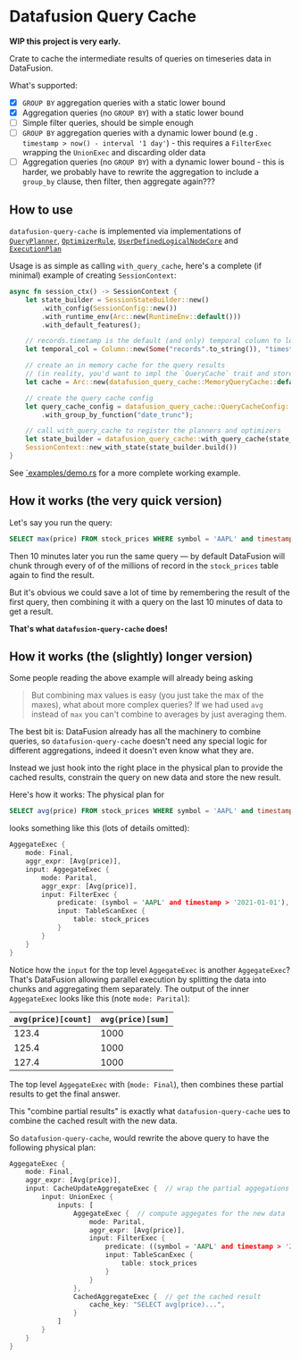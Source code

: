 # Datafusion Query Cache

**WIP this project is very early.**

Crate to cache the intermediate results of queries on timeseries data in DataFusion.

What's supported:
* [x] `GROUP BY` aggregation queries with a static lower bound
* [x] Aggregation queries (no `GROUP BY`) with a static lower bound
* [ ] Simple filter queries, should be simple enough
* [ ] `GROUP BY` aggregation queries with a dynamic lower bound (e.g . `timestamp > now() - interval '1 day'`) - this requires a `FilterExec` wrapping the `UnionExec` and discarding older data
* [ ] Aggregation queries (no `GROUP BY`) with a dynamic lower bound - this is harder, we probably have to rewrite the aggregation to include a `group_by` clause, then filter, then aggregate again???

## How to use

`datafusion-query-cache` is implemented via implementations of
[`QueryPlanner`](https://docs.rs/datafusion/latest/datafusion/execution/context/trait.QueryPlanner.html),
[`OptimizerRule`](https://docs.rs/datafusion/latest/datafusion/optimizer/trait.OptimizerRule.html),
[`UserDefinedLogicalNodeCore`](https://docs.rs/datafusion/latest/datafusion/logical_expr/trait.UserDefinedLogicalNodeCore.html) and
[`ExecutionPlan`](https://docs.rs/datafusion/latest/datafusion/physical_plan/trait.ExecutionPlan.html)

Usage is as simple as calling `with_query_cache`, here's a complete (if minimal) example of creating `SessionContext`:

```rs
async fn session_ctx() -> SessionContext {
    let state_builder = SessionStateBuilder::new()
        .with_config(SessionConfig::new())
        .with_runtime_env(Arc::new(RuntimeEnv::default()))
        .with_default_features();

    // records.timetamp is the default (and only) temporal column to look at
    let temporal_col = Column::new(Some("records".to_string()), "timestamp".to_string());

    // create an in memory cache for the query results
    // (in reality, you'd want to impl the `QueryCache` trait and store the data somewhere persistent)
    let cache = Arc::new(datafusion_query_cache::MemoryQueryCache::default());

    // create the query cache config
    let query_cache_config = datafusion_query_cache::QueryCacheConfig::new(temporal_col, cache)
        .with_group_by_function("date_trunc");

    // call with_query_cache to register the planners and optimizers
    let state_builder = datafusion_query_cache::with_query_cache(state_builder, query_cache_config);
    SessionContext::new_with_state(state_builder.build())
}
```

See [`examples/demo.rs](./examples/demo.rs) for a more complete working example.


## How it works (the very quick version)

Let's say you run the query:

```sql
SELECT max(price) FROM stock_prices WHERE symbol = 'AAPL' and timestamp > '2021-01-01'
```

Then 10 minutes later you run the same query — by default DataFusion will chunk through every
of of the millions of record in the `stock_prices` table again to find the result.

But it's obvious we could save a lot of time by remembering the result of the first query,
then combining it with a query on the last 10 minutes of data to get a result.

**That's what `datafusion-query-cache` does!**

## How it works (the (slightly) longer version)

Some people reading the above example will already being asking

> But combining max values is easy (you just take the max of the maxes), what about more complex queries?
> If we had used `avg` instead of `max` you can't combine to averages by just averaging them.

The best bit is: DataFusion already has all the machinery to combine queries, so `datafusion-query-cache`
doesn't need any special logic for different aggregations, indeed it doesn't even know what they are.

Instead we just hook into the right place in the physical plan to provide the cached results, constrain the query
on new data and store the new result.

Here's how it works: The physical plan for

```sql
SELECT avg(price) FROM stock_prices WHERE symbol = 'AAPL' and timestamp > '2021-01-01'
```

looks something like this (lots of details omitted):

```rs
AggegateExec {
    mode: Final,
    aggr_expr: [Avg(price)],
    input: AggegateExec {
        mode: Parital,
        aggr_expr: [Avg(price)],
        input: FilterExec {
            predicate: (symbol = 'AAPL' and timestamp > '2021-01-01'),
            input: TableScanExec {
                table: stock_prices
            }
        }
    }
}
```

Notice how the `input` for the top level `AggegateExec` is another `AggegateExec`?
That's DataFusion allowing parallel execution by splitting the data into chunks and aggregating them separately.
The output of the inner `AggegateExec` looks like this (note `mode: Parital`):

| `avg(price)[count]` | `avg(price)[sum]` |
|---------------------|-------------------|
| 123.4               | 1000              |
| 125.4               | 1000              |
| 127.4               | 1000              |

The top level `AggegateExec` with (`mode: Final`), then combines these partial results to get the final answer.

This "combine partial results" is exactly what `datafusion-query-cache` ues to combine the cached result with the new data.

So `datafusion-query-cache`, would rewrite the above query to have the following physical plan:

```rs
AggegateExec {
    mode: Final,
    aggr_expr: [Avg(price)],
    input: CacheUpdateAggregateExec {  // wrap the partial aggegations and stores the result for later
        input: UnionExec {
            inputs: [
                AggegateExec {  // compute aggegates for the new data
                    mode: Parital,
                    aggr_expr: [Avg(price)],
                    input: FilterExec {
                        predicate: ((symbol = 'AAPL' and timestamp > '2021-01-01') and timestamp < '{last run}'),
                        input: TableScanExec {
                            table: stock_prices
                        }
                    }
                },
                CachedAggregateExec {  // get the cached result
                    cache_key: "SELECT avg(price)...",
                }
            ]
        }
    }
}
```
